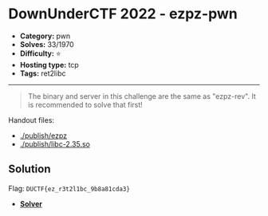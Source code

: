 # DownUnderCTF 2022 - ezpz-pwn

- **Category:** pwn
- **Solves:** 33/1970
- **Difficulty:** ⭐️
- **Hosting type:** tcp
- **Tags:** ret2libc

---

> The binary and server in this challenge are the same as "ezpz-rev". It is recommended to solve that first!


Handout files:

- [./publish/ezpz](./publish/ezpz)
- [./publish/libc-2.35.so](./publish/libc-2.35.so)

## Solution

Flag: `DUCTF{ez_r3t2l1bc_9b8a81cda3}`


- [**Solver**](./solve/solv.py)



